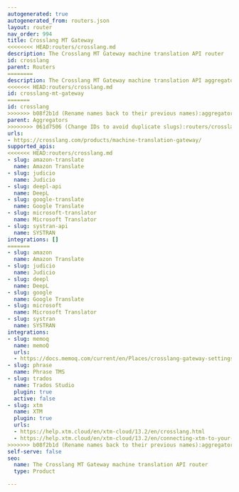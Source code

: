 ```yaml
---
autogenerated: true
autogenerated_from: routers.json
layout: router
nav_order: 994
title: Crosslang MT Gateway
<<<<<<<< HEAD:routers/crosslang.md
description: The Crosslang MT Gateway machine translation API router
id: crosslang
parent: Routers
========
description: The Crosslang MT Gateway machine translation API aggregator
<<<<<<< HEAD:routers/crosslang.md
id: crosslang-mt-gateway
=======
id: crosslang
>>>>>>> b08f2b1d (Rename names back to their previous names):aggregators/crosslang.md
parent: Aggregators
>>>>>>>> 061d7506 (Change IDs to avoid duplicate slugs):routers/crosslang-mt-gateway.md
urls:
- https://crosslang.com/products/machine-translation-gateway/
supported_apis:
<<<<<<< HEAD:routers/crosslang.md
- slug: amazon-translate
  name: Amazon Translate
- slug: judicio
  name: Judicio
- slug: deepl-api
  name: DeepL
- slug: google-translate
  name: Google Translate
- slug: microsoft-translator
  name: Microsoft Translator
- slug: systran-api
  name: SYSTRAN
integrations: []
=======
- slug: amazon
  name: Amazon Translate
- slug: judicio
  name: Judicio
- slug: deepl
  name: DeepL
- slug: google
  name: Google Translate
- slug: microsoft
  name: Microsoft Translator
- slug: systran
  name: SYSTRAN
integrations:
- slug: memoq
  name: memoQ
  urls:
  - https://docs.memoq.com/current/en/Places/crosslang-gateway-settings.html
- slug: phrase
  name: Phrase TMS
- slug: trados
  name: Trados Studio
  plugin: true
  active: false
- slug: xtm
  name: XTM
  plugin: true
  urls:
  - https://help.xtm.cloud/en/xtm-cloud/13.2/en/crosslang.html
  - https://help.xtm.cloud/en/xtm-cloud/13.2/en/connecting-xtm-to-your-crosslang-mt-engine.html
>>>>>>> b08f2b1d (Rename names back to their previous names):aggregators/crosslang.md
self-serve: false
seo:
  name: The Crosslang MT Gateway machine translation API router
  type: Product

---
```


